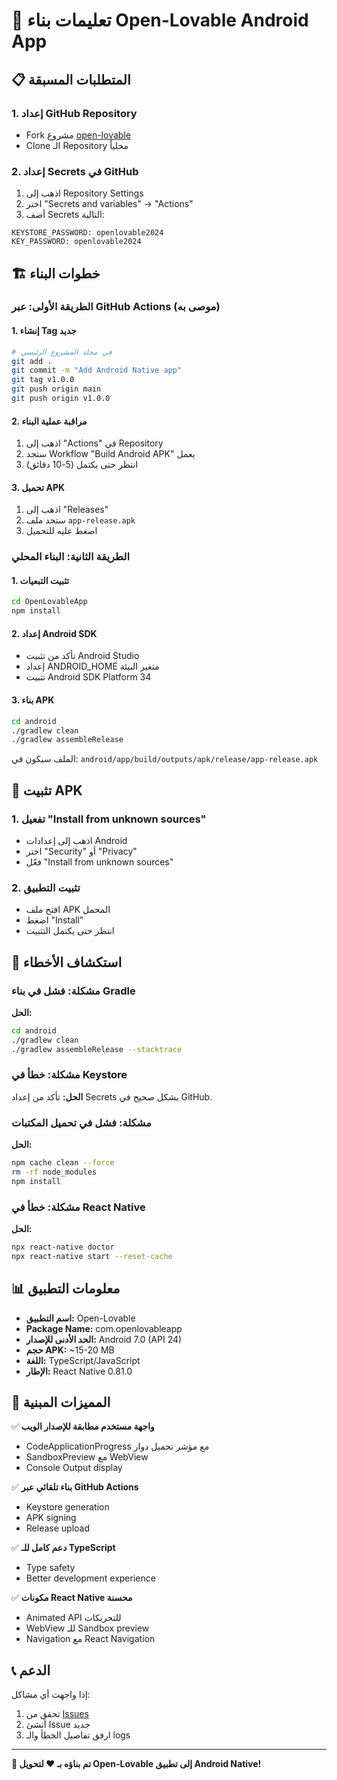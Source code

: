# 🚀 تعليمات بناء Open-Lovable Android App

## 📋 المتطلبات المسبقة

### 1. إعداد GitHub Repository
- Fork مشروع [open-lovable](https://github.com/mendableai/open-lovable)
- Clone الـ Repository محلياً

### 2. إعداد Secrets في GitHub
1. اذهب إلى Repository Settings
2. اختر "Secrets and variables" → "Actions"
3. أضف Secrets التالية:

```
KEYSTORE_PASSWORD: openlovable2024
KEY_PASSWORD: openlovable2024
```

## 🏗️ خطوات البناء

### الطريقة الأولى: عبر GitHub Actions (موصى به)

#### 1. إنشاء Tag جديد
```bash
# في مجلد المشروع الرئيسي
git add .
git commit -m "Add Android Native app"
git tag v1.0.0
git push origin main
git push origin v1.0.0
```

#### 2. مراقبة عملية البناء
1. اذهب إلى "Actions" في Repository
2. ستجد Workflow "Build Android APK" يعمل
3. انتظر حتى يكتمل (5-10 دقائق)

#### 3. تحميل APK
1. اذهب إلى "Releases"
2. ستجد ملف `app-release.apk`
3. اضغط عليه للتحميل

### الطريقة الثانية: البناء المحلي

#### 1. تثبيت التبعيات
```bash
cd OpenLovableApp
npm install
```

#### 2. إعداد Android SDK
- تأكد من تثبيت Android Studio
- إعداد ANDROID_HOME متغير البيئة
- تثبيت Android SDK Platform 34

#### 3. بناء APK
```bash
cd android
./gradlew clean
./gradlew assembleRelease
```

الملف سيكون في: `android/app/build/outputs/apk/release/app-release.apk`

## 📱 تثبيت APK

### 1. تفعيل "Install from unknown sources"
- اذهب إلى إعدادات Android
- اختر "Security" أو "Privacy"
- فعّل "Install from unknown sources"

### 2. تثبيت التطبيق
- افتح ملف APK المحمل
- اضغط "Install"
- انتظر حتى يكتمل التثبيت

## 🔧 استكشاف الأخطاء

### مشكلة: فشل في بناء Gradle
**الحل:**
```bash
cd android
./gradlew clean
./gradlew assembleRelease --stacktrace
```

### مشكلة: خطأ في Keystore
**الحل:** تأكد من إعداد Secrets بشكل صحيح في GitHub.

### مشكلة: فشل في تحميل المكتبات
**الحل:**
```bash
npm cache clean --force
rm -rf node_modules
npm install
```

### مشكلة: خطأ في React Native
**الحل:**
```bash
npx react-native doctor
npx react-native start --reset-cache
```

## 📊 معلومات التطبيق

- **اسم التطبيق:** Open-Lovable
- **Package Name:** com.openlovableapp
- **الحد الأدنى للإصدار:** Android 7.0 (API 24)
- **حجم APK:** ~15-20 MB
- **اللغة:** TypeScript/JavaScript
- **الإطار:** React Native 0.81.0

## 🎯 المميزات المبنية

✅ **واجهة مستخدم مطابقة للإصدار الويب**
- CodeApplicationProgress مع مؤشر تحميل دوار
- SandboxPreview مع WebView
- Console Output display

✅ **بناء تلقائي عبر GitHub Actions**
- Keystore generation
- APK signing
- Release upload

✅ **دعم كامل للـ TypeScript**
- Type safety
- Better development experience

✅ **مكونات React Native محسنة**
- Animated API للتحريكات
- WebView للـ Sandbox preview
- Navigation مع React Navigation

## 📞 الدعم

إذا واجهت أي مشاكل:
1. تحقق من [Issues](../../issues)
2. أنشئ Issue جديد
3. ارفق تفاصيل الخطأ والـ logs

---

**🎉 تم بناؤه بـ ❤️ لتحويل Open-Lovable إلى تطبيق Android Native!**